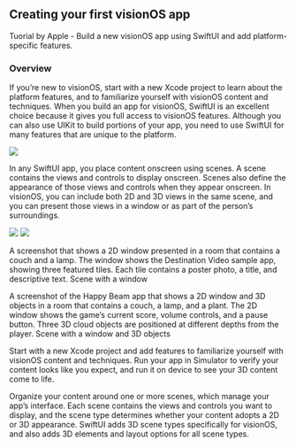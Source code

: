 ## Creating your first visionOS app
Tuorial by Apple - Build a new visionOS app using SwiftUI and add platform-specific features.

### Overview
If you’re new to visionOS, start with a new Xcode project to learn about the platform features, and to familiarize yourself with visionOS content and techniques. When you build an app for visionOS, SwiftUI is an excellent choice because it gives you full access to visionOS features. Although you can also use UIKit to build portions of your app, you need to use SwiftUI for many features that are unique to the platform.

<img src="https://docs-assets.developer.apple.com/published/29e2a80ca6ad96afd67faa64fbd11014/multiple-apps-overview-poster.png"/>

In any SwiftUI app, you place content onscreen using scenes. A scene contains the views and controls to display onscreen. Scenes also define the appearance of those views and controls when they appear onscreen. In visionOS, you can include both 2D and 3D views in the same scene, and you can present those views in a window or as part of the person’s surroundings.

<img src="https://docs-assets.developer.apple.com/published/2128a03dea1096ca3ba51b13db64a4af/2D-window@2x.png" /> <img src="https://docs-assets.developer.apple.com/published/2128a03dea1096ca3ba51b13db64a4af/2D-window@2x.png" />

A screenshot that shows a 2D window presented in a room that contains a couch and a lamp. The window shows the Destination Video sample app, showing three featured tiles. Each tile contains a poster photo, a title, and descriptive text.
Scene with a window

A screenshot of the Happy Beam app that shows a 2D window and 3D objects in a room that contains a couch, a lamp, and a plant. The 2D window shows the game’s current score, volume controls, and a pause button. Three 3D cloud objects are positioned at different depths from the player. 
Scene with a window and 3D objects

Start with a new Xcode project and add features to familiarize yourself with visionOS content and techniques. Run your app in Simulator to verify your content looks like you expect, and run it on device to see your 3D content come to life.

Organize your content around one or more scenes, which manage your app’s interface. Each scene contains the views and controls you want to display, and the scene type determines whether your content adopts a 2D or 3D appearance. SwiftUI adds 3D scene types specifically for visionOS, and also adds 3D elements and layout options for all scene types.

